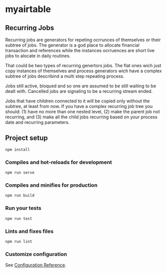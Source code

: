 # myairtable

## Recurring Jobs

Recurring jobs are generators for repeting ocrrunces of themselves or their subtree of jobs. The generator is a god place to allocate financial transaction and references while the instances ocrruences are short live jobs to alocate in daily routines.

That could be two types of recurring genertors jobs. The flat ones wich just copy instances of themselves and process generators wich have a complex subtree of jobs describind a multi step repeating process.

Jobs still active, bloqued and so one are assumed to be still waiting to be dealt with. Cancelled jobs are signaling to be a recurring stream ended.

Jobs that have children connected to it will be copied only without the subtree, at least from now. If you have a complex recurring job tree you should: (1) have no more than one nested level, (2) make the parent job not recurring, and (3) make all the child jobs recurring based on your process date and recurring parameters.

## Project setup

```
npm install
```

### Compiles and hot-reloads for development

```
npm run serve
```

### Compiles and minifies for production

```
npm run build
```

### Run your tests

```
npm run test
```

### Lints and fixes files

```
npm run lint
```

### Customize configuration

See [Configuration Reference](https://cli.vuejs.org/config/).

